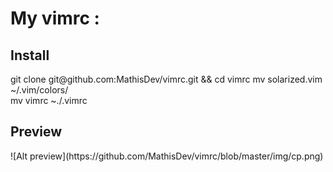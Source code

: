 <h1>My vimrc :</h1>
<h2>Install</h2>
git clone git@github.com:MathisDev/vimrc.git && cd vimrc
mv solarized.vim ~/.vim/colors/ </br>
mv vimrc ~./.vimrc
<h2>Preview</h2>
![Alt preview](https://github.com/MathisDev/vimrc/blob/master/img/cp.png)
